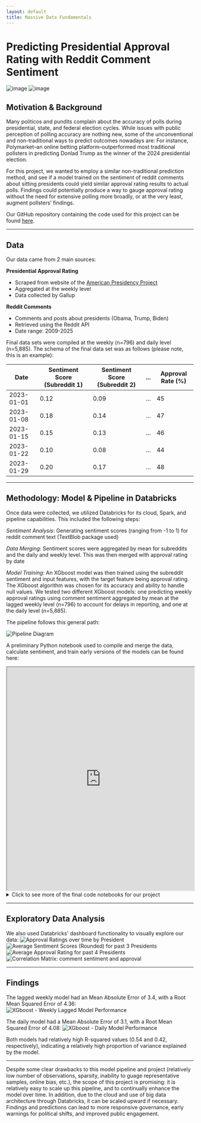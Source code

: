 ```yaml
---
layout: default
title: Massive Data Fundamentals
---
```

# Predicting Presidential Approval Rating with Reddit Comment Sentiment
![image](/visuals/download.png)
![image](/visuals/president_seal.jpg)

## Motivation & Background
Many politicos and pundits complain about the accuracy of polls during presidential, state, and federal election cycles. While issues with public perception of polling accuracy are nothing new, some of the unconventional and non-traditional ways to predict outcomes nowadays are: For instance, Polymarket–an online betting platform–outperformed most traditional pollsters in predicting Donlad Trump as the winner of the 2024 presidential election. 

For this project, we wanted to employ a similar non-traditional prediction method, and see if a model trained on the sentiment of reddit comments about sitting presidents could yield similar approval rating results to actual polls. Findings could potentially produce a way to gauge approval rating without the need for extensive polling more broadly, or at the very least, augment pollsters’ findings. 

Our GitHub repository containing the code used for this project can be found [here](https://github.com/holtcochran/PPOL5206-FinalProject/tree/main). 

---
## Data
Our data came from 2 main sources: 

**Presidential Approval Rating**
- Scraped from website of the [American Presidency Project](https://www.presidency.ucsb.edu/statistics/data/presidential-job-approval-all-data)
- Aggregated at the weekly level
- Data collected by Gallup
  
**Reddit Comments**
- Comments and posts about presidents (Obama, Trump, Biden)
- Retrieved using the Reddit API
- Date range: 2009-2025

Final data sets were compiled at the weekly (n=796) and daily level (n=5,885). The schema of the final data set was as follows (please note, this is an example):

| Date       | Sentiment Score (Subreddit 1) | Sentiment Score (Subreddit 2) | ... | Approval Rate (%) |
|------------|-------------------------------|-------------------------------|-----|--------------------|
| 2023-01-01 | 0.12                          | 0.09                          | ... | 45                 |
| 2023-01-08 | 0.18                          | 0.14                          | ... | 47                 |
| 2023-01-15 | 0.15                          | 0.13                          | ... | 46                 |
| 2023-01-22 | 0.10                          | 0.08                          | ... | 44                 |
| 2023-01-29 | 0.20                          | 0.17                          | ... | 48                 |


---
## Methodology: Model & Pipeline in Databricks
Once data were collected, we utilized Databricks for its cloud, Spark, and pipeline capabilities. This included the following steps:

*Sentiment Analysis*: Generating sentiment scores (ranging from -1 to 1) for reddit comment text (TextBlob package used)

*Data Merging*: Sentiment scores were aggregated by mean for subreddits and the daily and weekly level. This was then merged with approval rating by date

*Model Training*: An XGboost model was then trained using the subreddit sentiment and input features, with the target feature being approval rating. The XGboost algorithm was chosen for its accuracy and ability to handle null values. We tested two different XGboost models: one predicting weekly approval ratings using comment sentiment aggregated by mean at the lagged weekly level (n=796) to account for delays in reporting, and one at the daily level (n=5,885). 

The pipeline follows this general path:

![Pipeline Diagram](visuals/pipeline_databricks.png)

A preliminary Python notebook used to compile and merge the data, calculate sentiment, and train early versions of the models can be found here:
<iframe src="https://sec178.github.io/ppol5206_presapproval.github.io/code/sentiment_approval_pipeline.html" width="100%" height="600px"></iframe>

<details>
  <summary>Click to see more of the final code notebooks for our project</summary>
  
  <a href="https://github.com/holtcochran/PPOL5206-FinalProject/blob/main/approval/notebooks/approval_rating/mdf_presapproval.ipynb" style="display: inline-block; padding: 10px 20px; margin: 5px; background-color: #007BFF; color: white; text-decoration: none; border-radius: 5px;">Approval scraping script</a>

  <a href="https://github.com/holtcochran/PPOL5206-FinalProject/blob/main/approval/scripts/reddit_api.py" style="display: inline-block; padding: 10px 20px; margin: 5px; background-color: #28a745; color: white; text-decoration: none; border-radius: 5px;">Reddit API code</a>

  <a href="https://github.com/holtcochran/PPOL5206-FinalProject/tree/main/approval/notebooks" style="display: inline-block; padding: 10px 20px; margin: 5px; background-color: #ffc107; color: white; text-decoration: none; border-radius: 5px;">"Medallion" Pipeline: Ingestion (bronze), analysis (silver), consolidation (gold)</a>
</details>

---
## Exploratory Data Analysis

We also used Databricks' dashboard functionality to visually explore our data:
![Approval Ratings over time by President](visuals/pres_approval_overtime.png) 
![Average Sentiment Scores (Rounded) for past 3 Presidents](visuals/pres_sentiment_avg.png)
![Average Approval Rating for past 4 Presidents](visuals/pres_approval_avg.png)
![Correlation Matrix: comment sentiment and approval](visuals/corr_matrix.png)


---
## Findings

The lagged weekly model had an Mean Absolute Error of 3.4, with a Root Mean Squared Error of 4.36:  
![XGboost - Weekly Lagged Model Performance](visuals/model_lag_weekly.png)

The daily model had a Mean Absolute Error of 3.1, with a Root Mean Squared Error of 4.08:
![XGboost - Daily Model Performance](visuals/model_daily.png)

Both models had relatively high R-squared values (0.54 and 0.42, respectively), indicating a relatively high proportion of variance explained by the model. 

---
Despite some clear drawbacks to this model pipeline and project (relatively low number of observations, sparsity, inability to guage representative samples, online bias, etc.), the scope of this project is promising: it is relatively easy to scale up this pipeline, and to continually enhance the model over time. In addition, due to the cloud and use of big data architecture through Databricks, it can be scaled upward if necessary. Findings and predictions can lead to more responsive governance, early warnings for political shifts, and improved public engagement.

